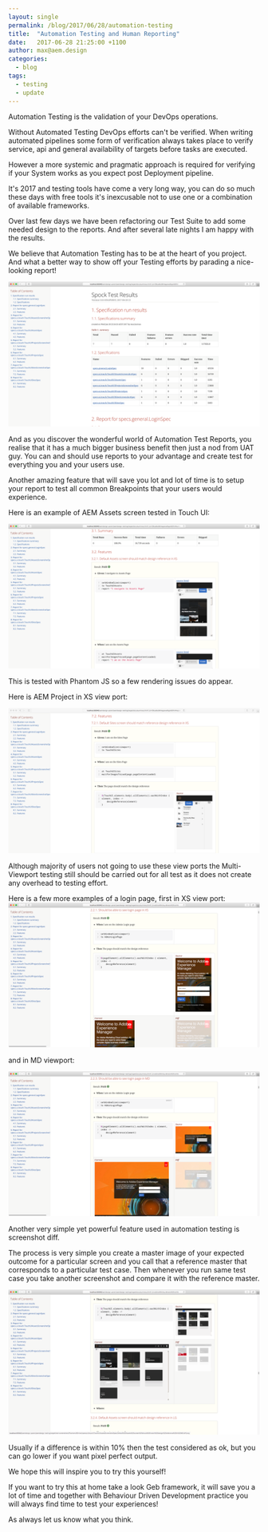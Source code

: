 ```yaml
---
layout: single
permalink: /blog/2017/06/28/automation-testing
title:  "Automation Testing and Human Reporting"
date:   2017-06-28 21:25:00 +1100
author: max@aem.design
categories:
  - blog
tags:
  - testing
  - update
---
```


Automation Testing is the validation of your DevOps operations.

Without Automated Testing DevOps efforts can't be verified. When writing automated pipelines some form of verification always takes place to verify service, api and general availability of targets before tasks are executed.

However a more systemic and pragmatic approach is required for verifying if your System works as you expect post Deployment pipeline.

It's 2017 and testing tools have come a very long way, you can do so much these days with free tools it's inexcusable not to use one or a combination of available frameworks.

Over last few days we have been refactoring our Test Suite to add some needed design to the reports. And after several late nights I am happy with the results.

We believe that Automation Testing has to be at the heart of you project. And what a better way to show off your Testing efforts by parading a nice-looking report!

![Automation Testing Report](/assets/images/automation-testing/phantomjs-reports.png)

And as you discover the wonderful world of Automation Test Reports, you realise that it has a much bigger business benefit then just a nod from UAT guy. You can and should use reports to your advantage and create test for everything you and your users use.

Another amazing feature that will save you lot and lot of time is to setup your report to test all common Breakpoints that your users would experience.

Here is an example of AEM Assets screen tested in Touch UI:

![AEM Touch UI Assets XS PhantomJS](/assets/images/automation-testing/phantomjs-assets.png)

This is tested with Phantom JS so a few rendering issues do appear.

Here is AEM Project in XS view port:

![AEM Touch UI Project XS PhantomJS](/assets/images/automation-testing/phantomjs-projects.png)

Although majority of users not going to use these view ports the Multi-Viewport testing still should be carried out for all test as it does not create any overhead to testing effort.

Here is a few more examples of a login page, first in XS view port:
![AEM Touch UI Login XS PhantomJS](/assets/images/automation-testing/phantomjs-login-xs.png)

and in MD viewport:

![AEM Touch UI Login MD PhantomJS](/assets/images/automation-testing/phantomjs-login-md.png)

Another very simple yet powerful feature used in automation testing is screenshot diff.

The process is very simple you create a master image of your expected outcome for a particular screen and you call that a reference master that corresponds to a particular test case. Then whenever you run same test case you take another screenshot and compare it with the reference master.

![AEM Touch UI Diff MD PhantomJS](/assets/images/automation-testing/phantomjs-diff-md.png)

Usually if a difference is within 10% then the test considered as ok, but you can go lower if you want pixel perfect output.

We hope this will inspire you to try this yourself!

If you want to try this at home take a look Geb framework, it will save you a lot of time and together with Behaviour Driven Development practice you will always find time to test your experiences!

As always let us know what you think.
